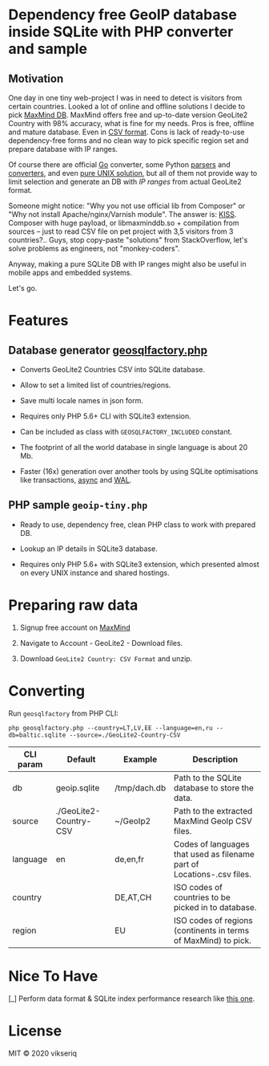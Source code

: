 # Dependency free GeoIP database inside SQLite with PHP converter and sample

## Motivation

One day in one tiny web-project I was in need to detect is visitors from certain countries.
 Looked a lot of online and offline solutions I decide to pick [MaxMind DB](https://maxmind.com/).
 MaxMind offers free and up-to-date version GeoLite2 Country with 98% accuracy, what is fine for my needs.
 Pros is free, offline and mature database. 
 Even in [CSV format](https://dev.maxmind.com/geoip/geoip2/geoip2-city-country-csv-databases/). 
 Cons is lack of ready-to-use dependency-free forms 
 and no clean way to pick specific region set and prepare database with IP ranges. 
 
Of course there are official [Go](https://github.com/maxmind/geoip2-csv-converter) converter,
 some Python [parsers](https://github.com/scullxbones/geolitelegacy-lookup) and 
 [converters](https://github.com/ffissore/geolite2-to-sqlite), 
 and even [pure UNIX solution](https://www.splitbrain.org/blog/2011-02/12-maxmind_geoip_db_and_sqlite),
 but all of them not provide way to limit selection and generate an DB with *IP ranges* from actual GeoLite2 format.

Someone might notice: "Why you not use official lib from Composer" or "Why not install Apache/nginx/Varnish module".
 The answer is: [KISS](https://en.wikipedia.org/wiki/KISS_principle). Composer with huge payload, 
 or libmaxminddb.so + compilation from sources – just to read CSV file on pet project with 3,5 visitors from 3 countries?..
 Guys, stop copy-paste "solutions" from StackOverflow, let's solve problems as engineers, not "monkey-coders".
 
Anyway, making a pure SQLite DB with IP ranges might also be useful in mobile apps and embedded systems.

Let's go.

# Features

## Database generator [geosqlfactory.php](geosqlfactory.php)

- Converts GeoLite2 Countries CSV into SQLite database.

- Allow to set a limited list of countries/regions.

- Save multi locale names in json form.

- Requires only PHP 5.6+ CLI with SQLite3 extension.

- Can be included as class with `GEOSQLFACTORY_INCLUDED` constant.

- The footprint of all the world database in single language is about 20 Mb.

- Faster (16x) generation over another tools by using SQLite optimisations like transactions, 
  [async](https://www.sqlite.org/faq.html#q19) and [WAL](https://www.sqlite.org/pragma.html#pragma_journal_mode).

## PHP sample `geoip-tiny.php`

- Ready to use, dependency free, clean PHP class to work with prepared DB.

- Lookup an IP details in SQLite3 database.

- Requires only PHP 5.6+ with SQLite3 extension, which presented almost on every UNIX instance and shared hostings.


# Preparing raw data

1. Signup free account on [MaxMind](https://maxmind.com)

2. Navigate to Account - GeoLite2 - Download files.

3. Download `GeoLite2 Country: CSV Format` and unzip.

# Converting

Run `geosqlfactory` from PHP CLI:

```shell script
php geosqlfactory.php --country=LT,LV,EE --language=en,ru --db=baltic.sqlite --source=./GeoLite2-Country-CSV
```

| CLI param   | Default          | Example | Description |
| ----------- | ---------------- | ------- | ----------- |
| db          | geoip.sqlite     | /tmp/dach.db | Path to the SQLite database to store the data. |
| source      | ./GeoLite2-Country-CSV | ~/GeoIp2 | Path to the extracted MaxMind GeoIp CSV files. |
| language    | en               | de,en,fr   | Codes of languages that used as filename part of Locations-<lang>.csv files. |
| country     | <all countries>  | DE,AT,CH   | ISO codes of countries to be picked in to database. |
| region      | <all continents> | EU         | ISO codes of regions (continents in terms of MaxMind) to pick. |

# Nice To Have

[_] Perform data format & SQLite index performance research like [this one](http://www.siafoo.net/article/53).

# License

MIT © 2020 vikseriq
